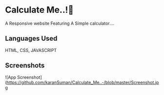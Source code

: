 
# Calculate Me..!🧮

A Responsive website Featuring A Simple calculator....


## Languages Used
HTML,
CSS,
JAVASCRIPT
## Screenshots

![App Screenshot](https://github.com/karanSuman/Calculate_Me..-/blob/master/Screenshot.jpg

